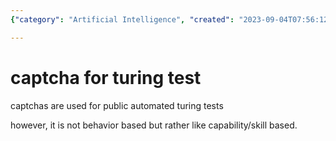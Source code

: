 ```yaml
---
{"category": "Artificial Intelligence", "created": "2023-09-04T07:56:12+08:00", "date": "2023-09-04 07:56:12", "description": "Captchas, designed as public automated Turing tests, serve the purpose of evaluating capabilities rather than behaviors.", "modified": "2023-09-04T07:56:12+08:00", "tags": ["Captchas", "Public Automated Turing Tests", "Assess Capabilities", "Not Behaviors", "Artificial Intelligence", "Security", "Computer Science"], "title": "Understanding Captchas: Assessing Capabilities, Not Behaviors"}

---
```


# captcha for turing test

captchas are used for public automated turing tests

however, it is not behavior based but rather like capability/skill based.
